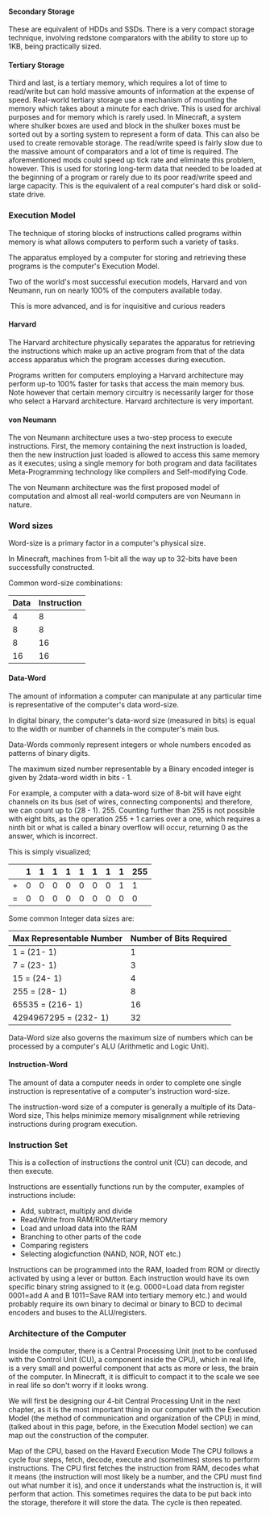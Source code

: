 #### Secondary Storage
These are equivalent of HDDs and SSDs. There is a very compact storage technique, involving redstone comparators with the ability to store up to 1KB, being practically sized.

#### Tertiary Storage
Third and last, is a tertiary memory, which requires a lot of time to read/write but can hold massive amounts of information at the expense of speed. Real-world tertiary storage use a mechanism of mounting the memory which takes about a minute for each drive. This is used for archival purposes and for memory which is rarely used. In Minecraft, a system where shulker boxes are used and block in the shulker boxes must be sorted out by a sorting system to represent a form of data. This can also be used to create removable storage. The read/write speed is fairly slow due to the massive amount of comparators and a lot of time is required. The aforementioned mods could speed up tick rate and eliminate this problem, however. This is used for storing long-term data that needed to be loaded at the beginning of a program or rarely due to its poor read/write speed and large capacity. This is the equivalent of a real computer's hard disk or solid-state drive.

### Execution Model
The technique of storing blocks of instructions called programs within memory is what allows computers to perform such a variety of tasks.

The apparatus employed by a computer for storing and retrieving these programs is the computer's Execution Model.

Two of the world's most successful execution models, Harvard and von Neumann, run on nearly 100% of the computers available today.

 This is more advanced, and is for inquisitive and curious readers

#### Harvard
The Harvard architecture physically separates the apparatus for retrieving the instructions which make up an active program from that of the data access apparatus which the program accesses during execution. 

Programs written for computers employing a Harvard architecture may perform up-to 100% faster for tasks that access the main memory bus. Note however that certain memory circuitry is necessarily larger for those who select a Harvard architecture. Harvard architecture is very important.

#### von Neumann
The von Neumann architecture uses a two-step process to execute instructions. First, the memory containing the next instruction is loaded, then the new instruction just loaded is allowed to access this same memory as it executes; using a single memory for both program and data facilitates Meta-Programming technology like compilers and Self-modifying Code.

The von Neumann architecture was the first proposed model of computation and almost all real-world computers are von Neumann in nature.

### Word sizes
Word-size is a primary factor in a computer's physical size.

In Minecraft, machines from 1-bit all the way up to 32-bits have been successfully constructed.

Common word-size combinations:

| Data | Instruction |
|------|-------------|
| 4    | 8           |
| 8    | 8           |
| 8    | 16          |
| 16   | 16          |

#### Data-Word
The amount of information a computer can manipulate at any particular time is representative of the computer's data word-size.

In digital binary, the computer's data-word size (measured in bits) is equal to the width or number of channels in the computer's main bus.

Data-Words commonly represent integers or whole numbers encoded as patterns of binary digits.

The maximum sized number representable by a Binary encoded integer is given by 
2data-word width in bits - 1.

For example, a computer with a data-word size of 8-bit will have eight channels on its bus (set of wires, connecting components) and therefore, we can count up to (28 - 1). 255. Counting further than 255 is not possible with eight bits, as the operation 255 + 1 carries over a one, which requires a ninth bit or what is called a binary overflow will occur, returning 0 as the answer, which is incorrect.

This is simply visualized;

|   | 1 | 1 | 1 | 1 | 1 | 1 | 1 | 1 | 255 |
|---|---|---|---|---|---|---|---|---|-----|
| + | 0 | 0 | 0 | 0 | 0 | 0 | 0 | 1 | 1   |
| = | 0 | 0 | 0 | 0 | 0 | 0 | 0 | 0 | 0   |

Some common Integer data sizes are:

| Max Representable Number | Number of Bits Required |
|--------------------------|-------------------------|
| 1 = (21- 1)              | 1                       |
| 7 = (23- 1)              | 3                       |
| 15 = (24- 1)             | 4                       |
| 255 = (28- 1)            | 8                       |
| 65535 = (216- 1)         | 16                      |
| 4294967295 = (232- 1)    | 32                      |

Data-Word size also governs the maximum size of numbers which can be processed by a computer's ALU (Arithmetic and Logic Unit).

#### Instruction-Word
The amount of data a computer needs in order to complete one single instruction is representative of a computer's instruction word-size.

The instruction-word size of a computer is generally a multiple of its Data-Word size, This helps minimize memory misalignment while retrieving instructions during program execution.

### Instruction Set
This is a collection of instructions the control unit (CU) can decode, and then execute.

Instructions are essentially functions run by the computer, examples of instructions include:

- Add, subtract, multiply and divide
- Read/Write from RAM/ROM/tertiary memory
- Load and unload data into the RAM
- Branching to other parts of the code
- Comparing registers
- Selecting alogicfunction (NAND, NOR, NOT etc.)

Instructions can be programmed into the RAM, loaded from ROM or directly activated by using a lever or button. Each instruction would have its own specific binary string assigned to it (e.g. 0000=Load data from register 0001=add A and B 1011=Save RAM into tertiary memory etc.) and would probably require its own binary to decimal or binary to BCD to decimal encoders and buses to the ALU/registers.

### Architecture of the Computer
Inside the computer, there is a Central Processing Unit (not to be confused with the Control Unit (CU), a component inside the CPU), which in real life, is a very small and powerful component that acts as more or less, the brain of the computer.
In Minecraft, it is difficult to compact it to the scale we see in real life so don't worry if it looks wrong.

We will first be designing our 4-bit Central Processing Unit in the next chapter, as it is the most important thing in our computer with the Execution Model (the method of communication and organization of the CPU) in mind, (talked about in this page, before, in the Execution Model section) we can map out the construction of the computer.

Map of the CPU, based on the Havard Execution Mode
The CPU follows a cycle four steps, fetch, decode, execute and (sometimes) stores to perform instructions. The CPU first fetches the instruction from RAM, decodes what it means (the instruction will most likely be a number, and the CPU must find out what number it is), and once it understands what the instruction is, it will perform that action. This sometimes requires the data to be put back into the storage, therefore it will store the data. The cycle is then repeated.

